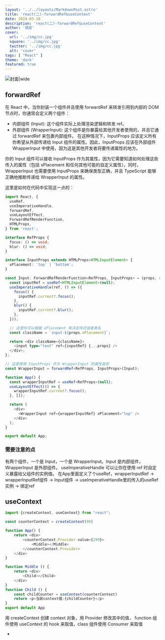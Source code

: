 ```yaml
---
layout: '../../layouts/MarkdownPost.astro'
title: 'react(二)-forwardRef&useContext'
date: 2024-03-18
description: 'react(二)-forwardRef&useContext'
author: '保安'
cover:
  url: '../img/cc.jpg'
  square: '../img/cc.jpg'
  twitter: '../img/cc.jpg'
  alt: 'cover'
tags: [ "React" ]
theme: 'dark'
featured: true
---
```


![封面|wide](/images/cc.jpg)

## forwardRef

在 React 中，当你封装一个组件并且使用 forwardRef 来转发引用到内部的 DOM 节点时，你通常会定义两个组件：

- 内部组件 (Input): 这个组件实际上处理渲染逻辑和转发 ref。
- 外部组件 (WrapperInput): 这个组件是你暴露给其他开发者使用的，并且它通过 forwardRef 来包裹内部组件。
在这种情况下，InputProps 应该定义所有你希望从外部传递给 Input 组件的属性。因此，InputProps 应该在外部组件 WrapperInput 中使用，因为这是其他开发者将要传递属性的地方。

你的 Input 组件可以接收 InputProps 作为其属性，因为它需要知道如何处理这些传入的属性（包括 xPlacement 和任何其他可能的自定义属性）。同时，WrapperInput 也需要使用 InputProps 来确保类型正确，并且 TypeScript 能够正确地推断传递给 WrapperInput 的属性。

这里是如何在代码中实现这一点的：
```typescript jsx
import React, {
  useRef,
  useImperativeHandle,
  forwardRef,
  useLayoutEffect,
  ForwardRefRenderFunction,
  HTMLProps,
} from 'react';

interface RefProps {
  focus: () => void;
  blur: () => void;
}

interface InputProps extends HTMLProps<HTMLInputElement> {
  xPlacement: 'top' | 'bottom';
}

const Input: ForwardRefRenderFunction<RefProps, InputProps> = (props, ref) => {
  const inputRef = useRef<HTMLInputElement>(null);
  useImperativeHandle(ref, () => ({
    focus() {
      inputRef.current?.focus();
    },
    blur() {
      inputRef.current?.blur();
    },
  }));

  // 这里你可以根据 xPlacement 来决定样式或者类名
  const className = `input-${props.xPlacement}`;

  return <div className={className}>
    <input type="text" ref={inputRef} {...props} />
  </div>;
};

// 这里使用 InputProps 作为 WrapperInput 的属性类型
const WrapperInput = forwardRef<RefProps, InputProps>(Input);

function App() {
  const wrapperInputRef = useRef<RefProps>(null);
  useLayoutEffect(() => {
    wrapperInputRef.current?.focus();
  }, []);

  return (
    <div>
      <WrapperInput ref={wrapperInputRef} xPlacement="top" />
    </div>
  );
}

export default App;
```

### 需要注意的点

有两个组件，一个是 Input，一个是 WrapperInput。Input 是内部组件，WrapperInput 是外部组件。
useImperativeHandle 可以让你在使用 ref 时自定义暴露给父组件的实例值。
在App里面定义了个useRef，wrapperInputRef -> wrapperInputRef组件 -> Input组件 -> useImperativeHandle里的传入的useRef实例 -> 绑定ref

## useContext

```typescript jsx
import {createContext, useContext} from "react";

const counterContext = createContext(99)

function App() {
    return <div>
        <counterContext.Provider value={299}>
            <Middle></Middle>
        </counterContext.Provider>
    </div>
}

function Middle () {
    return <div>
        <Child></Child>
    </div>
}
function Child () {
    const childCounter = useContext(counterContext)
    return <p>当前context值:{childCounter}</p>
}
export default App

```

用 createContext 创建 context 对象，用 Provider 修改其中的值，
function 组件使用 useContext 的 hook 来取值，class 组件使用 Consumer 来取值

-
